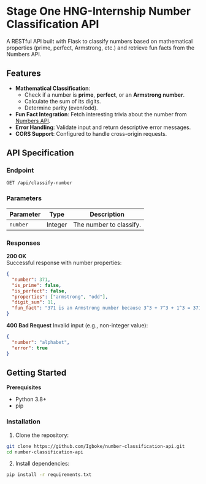 # Stage One HNG-Internship Number Classification API

A RESTful API built with Flask to classify numbers based on mathematical properties (prime, perfect, Armstrong, etc.) and retrieve fun facts from the Numbers API.

## Features

- **Mathematical Classification**:
  - Check if a number is **prime**, **perfect**, or an **Armstrong number**.
  - Calculate the sum of its digits.
  - Determine parity (even/odd).
- **Fun Fact Integration**: Fetch interesting trivia about the number from [Numbers API](http://numbersapi.com).
- **Error Handling**: Validate input and return descriptive error messages.
- **CORS Support**: Configured to handle cross-origin requests.

## API Specification

### Endpoint
`GET /api/classify-number`

### Parameters
| Parameter | Type   | Description               |
|-----------|--------|---------------------------|
| `number`  | Integer| The number to classify.   |

### Responses

**200 OK**  
Successful response with number properties:

```json
{
  "number": 371,
  "is_prime": false,
  "is_perfect": false,
  "properties": ["armstrong", "odd"],
  "digit_sum": 11,
  "fun_fact": "371 is an Armstrong number because 3^3 + 7^3 + 1^3 = 371"
}
```

**400 Bad Request**
Invalid input (e.g., non-integer value):

```json
{
  "number": "alphabet",
  "error": true
}
```

## Getting Started

**Prerequisites**

- Python 3.8+
- pip

### Installation

1. Clone the repository:

```bash
git clone https://github.com/Igboke/number-classification-api.git
cd number-classification-api
```

2. Install dependencies:

```bash
pip install -r requirements.txt
```

